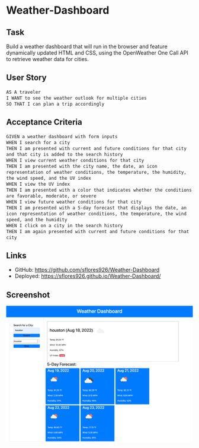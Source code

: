 # Weather-Dashboard

## Task

Build a weather dashboard that will run in the browser and feature dynamically updated HTML and CSS, using the OpenWeather One Call API to retrieve weather data for cities.

## User Story

```
AS A traveler
I WANT to see the weather outlook for multiple cities
SO THAT I can plan a trip accordingly
```

## Acceptance Criteria

```
GIVEN a weather dashboard with form inputs
WHEN I search for a city
THEN I am presented with current and future conditions for that city and that city is added to the search history
WHEN I view current weather conditions for that city
THEN I am presented with the city name, the date, an icon representation of weather conditions, the temperature, the humidity, the wind speed, and the UV index
WHEN I view the UV index
THEN I am presented with a color that indicates whether the conditions are favorable, moderate, or severe
WHEN I view future weather conditions for that city
THEN I am presented with a 5-day forecast that displays the date, an icon representation of weather conditions, the temperature, the wind speed, and the humidity
WHEN I click on a city in the search history
THEN I am again presented with current and future conditions for that city
```

## Links

* GitHub: https://github.com/sflores926/Weather-Dashboard
* Deployed: https://sflores926.github.io/Weather-Dashboard/


## Screenshot

![The weather app includes a search option, a list of cities, and a five-day forecast and current weather conditions for Houston.](./Assets/images/screencapture-file-Users-sflores-Desktop-Weather-Dashboard-index-html-2022-08-18-12_58_50.png)